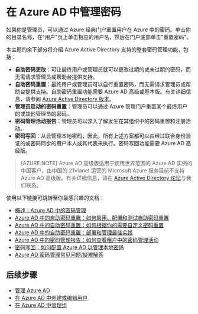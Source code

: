 <properties 
	pageTitle="在 Azure AD 中管理密码" 
	description="本主题介绍如何在 Azure AD 中管理密码。" 
	services="active-directory" 
	documentationCenter="" 
	authors="Justinha" 
	manager="TerryLan" 
	editor="LisaToft"
	tags="azure-classic-portal"/>

<tags 
	ms.service="active-directory" 
	ms.workload="infrastructure-services" 
	ms.tgt_pltfrm="na" 
	ms.devlang="na" 
	ms.topic="article" 
	ms.date="04/27/2015" 
	wacn.date="05/26/2015"
	ms.author="Justinha"/>

# 在 Azure AD 中管理密码

如果你是管理员，可以通过 Azure 经典门户重置用户在 Azure 中的密码。单击你的目录名称，在"用户"页上单击相应的用户名，然后在门户底部单击"重置密码"。

本主题的余下部分将介绍 Azure Active Directory 支持的整套密码管理功能，包括：

- **自助密码更改**：可让最终用户或管理员就可以更改过期的或未过期的密码，而无需请求管理员或帮助台提供支持。
- **自助密码重置**：最终用户或管理员可以自行重置密码，而无需请求管理员或帮助台提供支持。自助密码重置功能需要 Azure AD 高级或基本版。有关详细信息，请参阅 [Azure Active Directory 版本](/documentation/articles/active-directory-editions)。
- **管理员启动的密码重置**：管理员可以通过 Azure 管理门户重置某个最终用户的或其他管理员的密码。
- **密码管理活动报告**：管理员可以深入了解发生在其组织中的密码重置和注册活动。
- **密码写回**：从云管理本地密码，因此，所有上述方案都可以由经过联合身份验证的或密码同步的用户本人或其代表来执行。密码写回功能需要 Azure AD 高级版。 

<!--For more information, see [Getting started with Azure Active Directory Premium](/documentation/articles/active-directory-get-started-premium).-->

> [AZURE.NOTE] 
> Azure AD 高级版适用于使用世界范围的 Azure AD 实例的中国客户。由中国的 21Vianet 运营的 Microsoft Azure 服务目前不支持 Azure AD 高级版。有关详细信息，请在 [Azure Active Directory 论坛](http://feedback.azure.com/forums/169401-azure-active-directory)与我们联系。 

使用以下链接可跳转至你最感兴趣的文档：

- [概述：Azure AD 中的密码管理](https://msdn.microsoft.com/zh-cn/library/azure/dn683880.aspx)
- [Azure AD 中的自助密码重置：如何启用、配置和测试自助密码重置](https://msdn.microsoft.com/zh-cn/library/azure/dn683881.aspx)
- [Azure AD 中的自助密码重置：如何根据你的需要自定义密码重置](https://msdn.microsoft.com/zh-cn/library/azure/dn688249.aspx)
- [Azure AD 中的自助密码重置：部署和管理最佳实践](https://msdn.microsoft.com/zh-cn/library/azure/dn903643.aspx)
- [Azure AD 中的密码管理报告：如何查看租户中的密码管理活动](https://msdn.microsoft.com/zh-cn/library/azure/dn903641.aspx)
- [密码写回：如何配置 Azure AD 以管理本地密码](https://msdn.microsoft.com/zh-cn/library/azure/dn903642.aspx)
- [Azure AD 密码管理常见问题/疑难解答](https://msdn.microsoft.com/zh-cn/library/azure/dn683878.aspx)

## 后续步骤

- [管理 Azure AD](/documentation/articles/active-directory-administer)
- [在 Azure AD 中创建或编辑用户](/documentation/articles/active-directory-create-users)
- [在 Azure AD 中管理组](/documentation/articles/active-directory-manage-groups)

<!--HONumber=57-->
